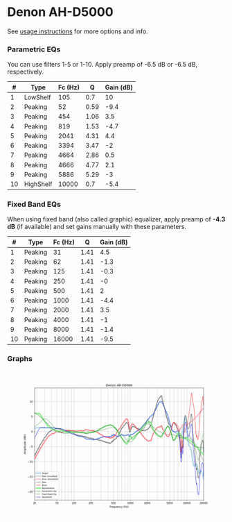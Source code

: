 # Denon AH-D5000
See [usage instructions](https://github.com/jaakkopasanen/AutoEq#usage) for more options and info.

### Parametric EQs
You can use filters 1-5 or 1-10. Apply preamp of -6.5 dB or -6.5 dB, respectively.

|   # | Type      |   Fc (Hz) |    Q |   Gain (dB) |
|-----|-----------|-----------|------|-------------|
|   1 | LowShelf  |       105 | 0.7  |        10   |
|   2 | Peaking   |        52 | 0.59 |        -9.4 |
|   3 | Peaking   |       454 | 1.06 |         3.5 |
|   4 | Peaking   |       819 | 1.53 |        -4.7 |
|   5 | Peaking   |      2041 | 4.31 |         4.4 |
|   6 | Peaking   |      3394 | 3.47 |        -2   |
|   7 | Peaking   |      4664 | 2.86 |         0.5 |
|   8 | Peaking   |      4666 | 4.77 |         2.1 |
|   9 | Peaking   |      5886 | 5.29 |        -3   |
|  10 | HighShelf |     10000 | 0.7  |        -5.4 |

### Fixed Band EQs
When using fixed band (also called graphic) equalizer, apply preamp of **-4.3 dB** (if available) and set gains manually with these parameters.

|   # | Type    |   Fc (Hz) |    Q |   Gain (dB) |
|-----|---------|-----------|------|-------------|
|   1 | Peaking |        31 | 1.41 |         4.5 |
|   2 | Peaking |        62 | 1.41 |        -1.3 |
|   3 | Peaking |       125 | 1.41 |        -0.3 |
|   4 | Peaking |       250 | 1.41 |        -0   |
|   5 | Peaking |       500 | 1.41 |         2   |
|   6 | Peaking |      1000 | 1.41 |        -4.4 |
|   7 | Peaking |      2000 | 1.41 |         3.5 |
|   8 | Peaking |      4000 | 1.41 |        -1   |
|   9 | Peaking |      8000 | 1.41 |        -1.4 |
|  10 | Peaking |     16000 | 1.41 |        -9.5 |

### Graphs
![](./Denon%20AH-D5000.png)
